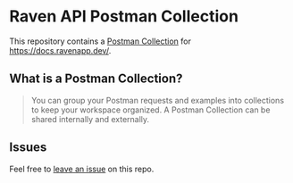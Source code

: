 # Raven API Postman Collection

This repository contains a [Postman Collection](https://learning.postman.com/docs/sending-requests/intro-to-collections/) for <https://docs.ravenapp.dev/>.

## What is a Postman Collection?

> You can group your Postman requests and examples into collections to keep your workspace organized. A Postman Collection can be shared internally and externally.

## Issues

Feel free to [leave an issue](https://github.com/ravenappdev/raven-postman) on this repo. 
